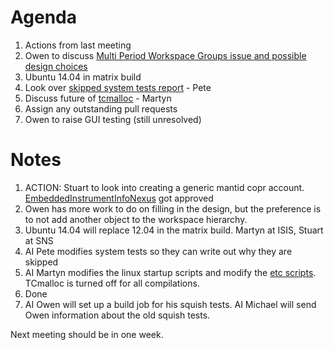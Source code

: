 Agenda
======
1. Actions from last meeting
2. Owen to discuss [Multi Period Workspace Groups issue and possible design choices](https://github.com/mantidproject/documents/blob/master/Design/MultiPeriodGroupWorkspace.md)
5. Ubuntu 14.04 in matrix build
6. Look over [skipped system tests report](https://github.com/mantidproject/documents/blob/master/Project-Management/TechnicalSteeringCommittee/reports/SystemTests.md) - Pete
4. Discuss future of [tcmalloc](https://gist.github.com/martyngigg/39716a22b159e0918e48) - Martyn
5. Assign any outstanding pull requests
3. Owen to raise GUI testing (still unresolved)

Notes
=====
1. ACTION: Stuart to look into creating a generic mantid copr account. [EmbeddedInstrumentInfoNexus](https://github.com/mantidproject/documents/blob/master/Design/EmbeddedInstrumentInfoNexus.md) got approved
2. Owen has more work to do on filling in the design, but the preference is to not add another object to the workspace hierarchy.
3. Ubuntu 14.04 will replace 12.04 in the matrix build. Martyn at ISIS, Stuart at SNS
4. AI Pete modifies system tests so they can write out why they are skipped
5. AI Martyn modifies the linux startup scripts and modify the [etc scripts](https://github.com/mantidproject/mantid/blob/master/Code/Mantid/Build/CMake/LinuxSetup.cmake). TCmalloc is turned off for all compilations.
6. Done
7. AI Owen will set up a build job for his squish tests. AI Michael will send Owen information about the old squish tests.

Next meeting should be in one week.
